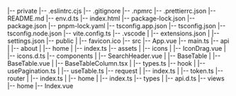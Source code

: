 |-- private
    |-- .eslintrc.cjs
    |-- .gitignore
    |-- .npmrc
    |-- .prettierrc.json
    |-- README.md
    |-- env.d.ts
    |-- index.html
    |-- package-lock.json
    |-- package.json
    |-- pnpm-lock.yaml
    |-- tsconfig.app.json
    |-- tsconfig.json
    |-- tsconfig.node.json
    |-- vite.config.ts
    |-- .vscode
    |   |-- extensions.json
    |   |-- settings.json
    |-- public
    |   |-- favicon.ico
    |-- src
        |-- App.vue
        |-- main.ts
        |-- api
        |   |-- about
        |   |-- home
        |       |-- index.ts
        |-- assets
        |   |-- icons
        |       |-- IconDrag.vue
        |       |-- icons.d.ts
        |-- components
        |   |-- SearchHeader.vue
        |   |-- BaseTable
        |       |-- BaseTable.vue
        |       |-- BaseTableColumn.tsx
        |       |-- types.ts
        |-- hook
        |   |-- usePagination.ts
        |   |-- useTable.ts
        |-- request
        |   |-- index.ts
        |   |-- token.ts
        |-- router
        |   |-- index.ts
        |   |-- home
        |       |-- index.ts
        |-- types
        |   |-- api.d.ts
        |-- views
            |-- home
                |-- Index.vue
